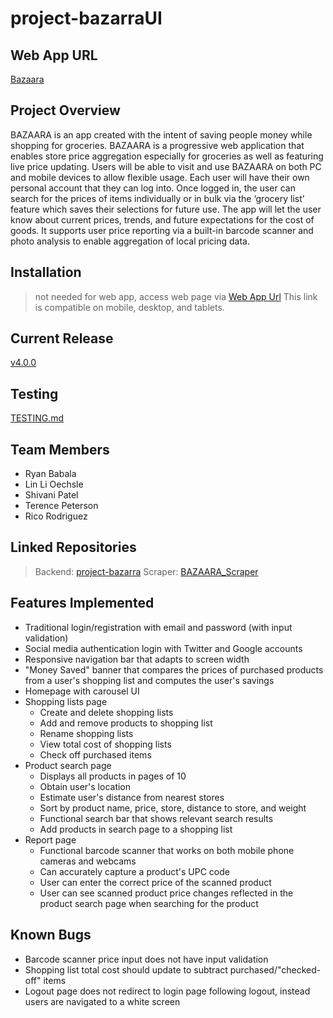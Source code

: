 ﻿# project-bazarraUI
 
## Web App URL
[Bazaara](https://bazaara-342116.web.app/)

## Project Overview
BAZAARA is an app created with the intent of saving people money while shopping for groceries. BAZAARA is a progressive web application that enables store price aggregation especially for groceries as well as featuring live price updating. Users will be able to visit and use BAZAARA on both PC and mobile devices to allow flexible usage. Each user will have their own personal account that they can log into. Once logged in, the user can search for the prices of items individually or in bulk via the ‘grocery list’ feature which saves their selections for future use. The app will let the user know about current prices, trends, and future expectations for the cost of goods. It supports user price reporting via a built-in barcode scanner and photo analysis to enable aggregation of local pricing data. 

## Installation
> not needed for web app, access web page via [Web App Url](https://bazaara-342116.web.app/)
> This link is compatible on mobile, desktop, and tablets.

## Current Release 
[v4.0.0](https://github.com/Capstone-Projects-2022-Spring/project_bazaaraUI/releases/tag/v4.0.0)

## Testing
[TESTING.md](https://github.com/Capstone-Projects-2022-Spring/project_bazaaraUI/blob/main/TESTING.md)
## Team Members
- Ryan Babala
- Lin Li Oechsle
- Shivani Patel
- Terence Peterson
- Rico Rodriguez

## Linked Repositories 
> Backend: [project-bazarra](https://github.com/Capstone-Projects-2022-Spring/project-bazarra)
> Scraper: [BAZAARA_Scraper](https://github.com/Capstone-Projects-2022-Spring/project-BAZAARA-scraper)

## Features Implemented
- Traditional login/registration with email and password (with input validation)
- Social media authentication login with Twitter and Google accounts
- Responsive navigation bar that adapts to screen width
- "Money Saved" banner that compares the prices of purchased products from a user's shopping list and computes the user's savings
- Homepage with carousel UI
- Shopping lists page
  - Create and delete shopping lists
  - Add and remove products to shopping list
  - Rename shopping lists
  - View total cost of shopping lists
  - Check off purchased items
- Product search page
  - Displays all products in pages of 10
  - Obtain user's location
  - Estimate user's distance from nearest stores
  - Sort by product name, price, store, distance to store, and weight
  - Functional search bar that shows relevant search results
  - Add products in search page to a shopping list
- Report page
  -  Functional barcode scanner that works on both mobile phone cameras and webcams
  -  Can accurately capture a product's UPC code
  -  User can enter the correct price of the scanned product
  -  User can see scanned product price changes reflected in the product search page when searching for the product

## Known Bugs
- Barcode scanner price input does not have input validation
- Shopping list total cost should update to subtract purchased/"checked-off" items
- Logout page does not redirect to login page following logout, instead users are navigated to a white screen
